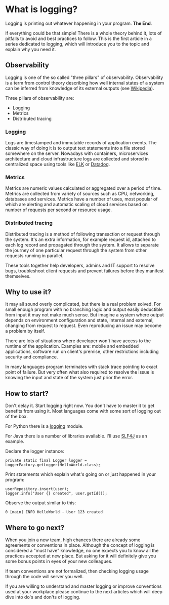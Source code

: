 # What is logging?

Logging is printing out whatever happening in your program. **The End**.

If everything could be that simple! There is a whole theory behind it, lots of pitfalls to avoid and best practices 
to follow. This is the first article in a series dedicated to logging, which will introduce you to the topic and explain
why you need it.

## Observability
Logging is one of the so called "three pillars" of observability. Observability is a term from control theory 
describing how well internal states of a system can be inferred from knowledge of its external outputs 
(see [Wikipedia](https://en.wikipedia.org/wiki/Observability)).

Three pillars of observability are:
- Logging
- Metrics
- Distributed tracing

### Logging
Logs are timestamped and immutable records of application events. The classic way of doing it is to output text 
statements into a file stored somewhere on the server. Nowadays with containers, microservices architecture and 
cloud infrastructure logs are collected and stored in centralized space using tools like [ELK](https://www.elastic.co/what-is/elk-stack) or [Datadog](https://www.datadoghq.com/).

### Metrics
Metrics are numeric values calculated or aggregated over a period of time. Metrics are collected from variety of 
sources such as CPU, networking, databases and services. Metrics have a number of uses, most popular of which are 
alerting and automatic scaling of cloud services based on number of requests per second or resource usage. 

### Distributed tracing
Distributed tracing is a method of following transaction or request through the system. It's an extra information, 
for example request id, attached to each log record and propagated through the system. It allows to separate the 
journey of one particular request through the system from other requests running in parallel.  

These tools together help developers, admins and IT support to resolve bugs, troubleshoot client requests and 
prevent failures before they manifest themselves.

## Why to use it?
It may all sound overly complicated, but there is a real problem solved. For small enough program with no branching 
logic and output easily deductible from input it may not make much sense. But imagine a system where output depends 
on environment configuration and state, internal and external, changing from request to request. Even reproducing an 
issue may become a problem by itself.

There are lots of situations where developer won't have access to the runtime of the application. Examples are: 
mobile and embedded applications, software run on client's premise, other restrictions including security 
and compliance.

In many languages program terminates with stack trace pointing to exact point of failure. But very often what also 
required to resolve the issue is knowing the input and state of the system just prior the error. 

## How to start?
Don't delay it. Start logging right now. You don't have to master it to get benefits from using it. Most languages come 
with some sort of logging out of the box.

For Python there is a [logging](https://docs.python.org/3/library/logging.html) module.

For Java there is a number of libraries available. I'll use [SLF4J](https://www.slf4j.org/) as an example.

Declare the logger instance:

    private static final Logger logger = LoggerFactory.getLogger(HelloWorld.class);

Print statements which explain what's going on or just happened in your program:

    userRepository.insert(user);
    logger.info("User {} created", user.getId());

Observe the output similar to this:

    0 [main] INFO HelloWorld - User 123 created

## Where to go next?
When you join a new team, high chances there are already some agreements or conventions in place. Although the concept 
of logging is considered a "must have" knowledge, no one expects you to know all the practices accepted at new place. 
But asking for it will definitely give you some bonus points in eyes of your new colleagues.

If team conventions are not formalized, then checking logging usage through the code will server you well.

If you are willing to understand and master logging or improve conventions used at your workplace please continue to the 
next articles which will deep dive into do's and don'ts of logging.